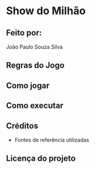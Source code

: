 # Show do Milhão

## Feito por:
  João Paulo Souza Silva

## Regras do Jogo

## Como jogar

## Como executar

## Créditos 
- Fontes de referência utilizadas

## Licença do projeto
